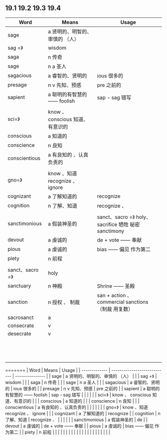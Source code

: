 ##  19.1 19.2 19.3 19.4 

| Word           | Means                        | Usage                                    |
| -------------- | ---------------------------- | ---------------------------------------- |
| sage           | a 贤明的、明智的、审慎的 （人）            |                                          |
| sag =》         | wisdom                       |                                          |
| saga           | n 传奇                         |                                          |
| sage           | n a 圣人                       |                                          |
| sagacious      | a 睿智的、贤明的                    | ious 很多的                                 |
| presage        | n v 先知、预感                    | pre 之前的                                  |
| sapient        | a 聪明的有智慧的 —— foolish         | sap - sag 错写                             |
|                |                              |                                          |
| sci=》          | know 、 conscious 知道、有意识的     |                                          |
| conscious      | a 知道的                        |                                          |
| conscience     | n 良知                         |                                          |
| conscientious  | a 有良知的 、认真负责的                |                                          |
|                |                              |                                          |
| gno=》          | know 、知道  recognize 、 ignore |                                          |
| cognizant      | a 了解知道的                      | recognize                                |
| cognition      | n 了解、知道                      | recognize 、                              |
|                |                              |                                          |
| sanctimonious  | a 假装神圣的                      | sanct、sacro =》 holy、sacrifice 牺牲 秘密 sanctimony |
| devout         | a 虔诚的                        | de + vote —— 奉献                          |
| pious          | a 虔诚的                        | bias —— 偏见 作为第二                          |
| piety          | n 前程                         |                                          |
|                |                              |                                          |
| sanct、sacro =》 | holy                         |                                          |
| sanctuary      | n 神殿                         | Shrine —— 圣殿                             |
| sanction       | n 授权 、 制裁                    | san + action 、 commercial sanctions （制裁 用复数） |
| sacrosanct     | a                            |                                          |
| consecrate     | v                            |                                          |
| desecrate      | v                            |                                          |
|                |                              |                                          |
|                |                              |                                          |
|                |                              |                                          |
|                |                              |                                          |
|                |                              |                                          |
|                |                              |                                          |
|                |                              |                                          |
|                |                              |                                          |
|                |                              |                                          |
|                |                              |                                          |
|                |                              |                                          |
|                |                              |                                          |
|                |                              |                                          |
=======
| Word          | Means                        | Usage           |
| ------------- | ---------------------------- | --------------- |
| sage          | a 贤明的、明智的、审慎的 （人）            |                 |
| sag =》        | wisdom                       |                 |
| saga          | n 传奇                         |                 |
| sage          | n a 圣人                       |                 |
| sagacious     | a 睿智的、贤明的                    | ious 很多的        |
| presage       | n v 先知、预感                    | pre 之前的         |
| sapient       | a 聪明的有智慧的 —— foolish         | sap - sag 错写    |
|               |                              |                 |
| sci=》         | know 、 conscious 知道、有意识的     |                 |
| conscious     | a 知道的                        |                 |
| conscience    | n 良知                         |                 |
| conscientious | a 有良知的 、认真负责的                |                 |
|               |                              |                 |
| gno=》         | know 、知道  recognize 、 ignore |                 |
| cognizant     | a 了解知道的                      | recognize       |
| cognition     | n 了解、知道                      | recognize 、     |
|               |                              |                 |
| sanctimonious | a 假装神圣的                      | de              |
| devout        | a 虔诚的                        | de + vote —— 奉献 |
| pious         | a 虔诚的                        | bias —— 偏见 作为第二 |
| piety         | n 前程                         |                 |
|               |                              |                 |
|               |                              |                 |
|               |                              |                 |
|               |                              |                 |
|               |                              |                 |

